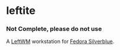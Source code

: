 # leftite
### **Not Complete, please do not use**
A [LeftWM](https://github.com/leftwm/leftwm) workstation for [Fedora Silverblue](https://silverblue.fedoraproject.org).

<!--
### Installation
```bash
rpm-ostree rebase --experimental ostree-unverified-registry:ghcr.io/th3-s4lm0n/leftite:latest
``` 


### Development
All building is done via GitHub Actions and [act](https://github.com/nektos/act).

##### Build ISO
The ISO cannot currently be built in a container (ex a github action). A actual Fedora machine must be run (can be a vm, tested with qemu/kvm)
```bash
git clone https://pagure.io/workstation-ostree-config && cd workstation-ostree-config
mkdir -p repo cache
ostree --repo=repo init --mode=archive
sudo rpm-ostree compose tree --repo=repo --cachedir=cache fedora-silverblue.yaml
ostree summary --repo=repo --update
```

### Credit where credit is due
I stole a lot of this from [here](https://github.com/cyrv6737/sb-custom), although he stole a lot from [Jorge Castro](https://github.com/castrojo) and he and [Kyle Gospo](https://github.com/kylegospo) taught me everything I know. \
Also thanks to spotify I like music.
-->


